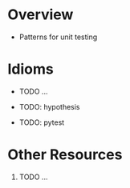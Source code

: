 # Overview
- Patterns for unit testing


# Idioms
- TODO ...

- TODO: hypothesis
- TODO: pytest


# Other Resources
1. TODO ...
